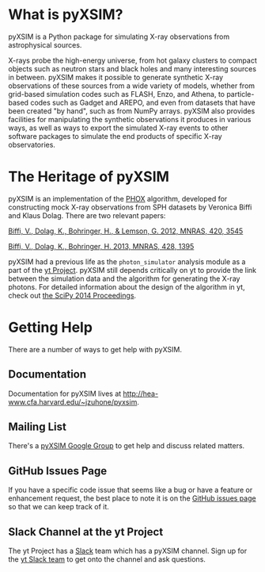 # What is pyXSIM?

pyXSIM is a Python package for simulating X-ray observations from astrophysical sources.

X-rays probe the high-energy universe, from hot galaxy clusters to compact objects such as
neutron stars and black holes and many interesting sources in between. pyXSIM makes it
possible to generate synthetic X-ray observations of these sources from a wide variety of 
models, whether from grid-based simulation codes such as FLASH, Enzo, and Athena, to
particle-based codes such as Gadget and AREPO, and even from datasets that have been created
"by hand", such as from NumPy arrays. pyXSIM also provides facilities for manipulating the 
synthetic observations it produces in various ways, as well as ways to export the simulated
X-ray events to other software packages to simulate the end products of specific X-ray
observatories. 

# The Heritage of pyXSIM

pyXSIM is an implementation of the [PHOX](http://www.mpa-garching.mpg.de/~kdolag/Phox/)
algorithm, developed for constructing mock X-ray observations from SPH datasets by
Veronica Biffi and Klaus Dolag. There are two relevant papers:

[Biffi, V., Dolag, K., Bohringer, H., & Lemson, G. 2012, MNRAS, 420, 3545](http://adsabs.harvard.edu/abs/2012MNRAS.420.3545B)

[Biffi, V., Dolag, K., Bohringer, H. 2013, MNRAS, 428, 1395](http://adsabs.harvard.edu/abs/2013MNRAS.428.1395B)

pyXSIM had a previous life as the `photon_simulator` analysis module as a part of the
[yt Project](http://yt-project.org). pyXSIM still depends critically on yt to provide the
link between the simulation data and the algorithm for generating the X-ray photons. For
detailed information about the design of the algorithm in yt, check out
[the SciPy 2014 Proceedings](http://conference.scipy.org/proceedings/scipy2014/zuhone.html).

# Getting Help

There are a number of ways to get help with pyXSIM. 

## Documentation

Documentation for pyXSIM lives at http://hea-www.cfa.harvard.edu/~jzuhone/pyxsim.

## Mailing List

There's a [pyXSIM Google Group](https://groups.google.com/forum/#!forum/pyxsim) to get help and 
discuss related matters.

## GitHub Issues Page

If you have a specific code issue that seems like a bug or have a feature or enhancement request,
the best place to note it is on the [GitHub issues page](http://github.com/jzuhone/pyxsim/issues)
so that we can keep track of it. 

## Slack Channel at the yt Project

The yt Project has a [Slack](http://www.slack.com) team which has a pyXSIM channel. Sign up for 
the [yt Slack team](http://yt-project.slack.com) to get onto the channel and ask questions. 
